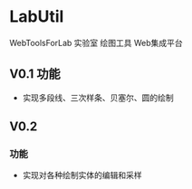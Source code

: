 # LabUtil
WebToolsForLab
实验室 绘图工具 Web集成平台

## V0.1 功能
+ 实现多段线、三次样条、贝塞尔、圆的绘制

## V0.2
### 功能
+ 实现对各种绘制实体的编辑和采样
